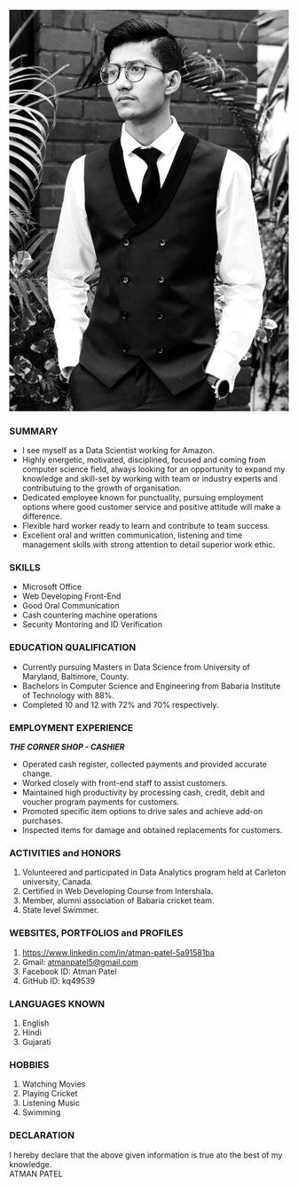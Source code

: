 ![](Atman.jpg)

### SUMMARY

-  I see myself as a Data Scientist working for Amazon.<br>
- Highly energetic, motivated, disciplined, focused and coming from computer science field, always looking for an opportunity to expand my knowledge and skill-set by working with team or industry experts and contributuing to the growth of organisation.<br>
- Dedicated employee known for punctuality, pursuing employment options where good customer service and positive attitude will make a difference.<br>
- Flexible hard worker ready to learn and contribute to team success.<br>
- Excellent oral and written communication, listening and time management skills with strong attention to detail superior work ethic.<br>

### SKILLS

- Microsoft Office
- Web Developing Front-End
- Good Oral Communication
- Cash countering machine operations
- Security Montoring and ID Verification

### EDUCATION QUALIFICATION

- Currently pursuing Masters in Data Science from University of Maryland, Baltimore, County.
- Bachelors in Computer Science and Engineering from Babaria Institute of Technology with 88%.
- Completed 10 and 12 with 72% and 70% respectively. 

### EMPLOYMENT EXPERIENCE

***THE CORNER SHOP - CASHIER***
  - Operated cash register, collected payments and provided accurate change.
  - Worked closely with front-end staff to assist customers.
  - Maintained high productivity by processing cash, credit, debit and voucher program payments for customers.
  - Promoted specific item options to drive sales and achieve add-on purchases.
  - Inspected items for damage and obtained replacements for customers.

### ACTIVITIES and HONORS

1. Volunteered and participated in Data Analytics program held at Carleton university, Canada.
2. Certified in Web Developing Course from Intershala.
3. Member, alumni association of Babaria cricket team.
4. State level Swimmer.

### WEBSITES, PORTFOLIOS and PROFILES

1. https://www.linkedin.com/in/atman-patel-5a91581ba
2. Gmail: atmanpatel5@gmail.com
3. Facebook ID: Atman Patel 
4. GitHub ID: kq49539

### LANGUAGES KNOWN

1. English
2. Hindi
3. Gujarati

### HOBBIES

1. Watching Movies 
2. Playing Cricket
3. Listening Music
4. Swimming

### DECLARATION 

I hereby declare that the above given information is true ato the best of my knowledge.<br>ATMAN PATEL
